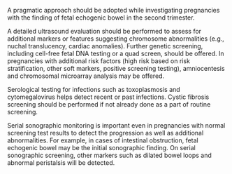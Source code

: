 A pragmatic approach should be adopted while investigating pregnancies with the finding of fetal echogenic bowel in the second trimester.

A detailed ultrasound evaluation should be performed to assess for additional markers or features suggesting chromosome abnormalities (e.g., nuchal translucency, cardiac anomalies). Further genetic screening, including cell-free fetal DNA testing or a quad screen, should be offered. In pregnancies with additional risk factors (high risk based on risk stratification, other soft markers, positive screening testing), amniocentesis and chromosomal microarray analysis may be offered.

Serological testing for infections such as toxoplasmosis and cytomegalovirus helps detect recent or past infections. Cystic fibrosis screening should be performed if not already done as a part of routine screening.

Serial sonographic monitoring is important even in pregnancies with normal screening test results to detect the progression as well as additional abnormalities. For example, in cases of intestinal obstruction, fetal echogenic bowel may be the initial sonographic finding. On serial sonographic screening, other markers such as dilated bowel loops and abnormal peristalsis will be detected.
